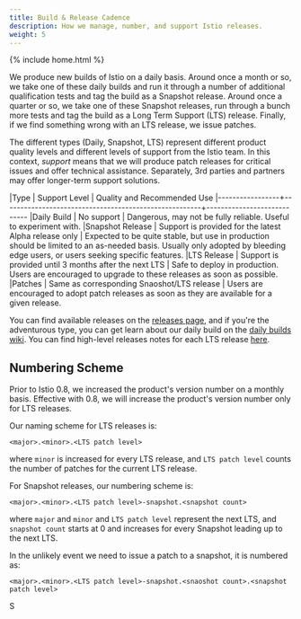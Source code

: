 ```yaml
---
title: Build & Release Cadence
description: How we manage, number, and support Istio releases.
weight: 5
---
```

{% include home.html %}

We produce new builds of Istio on a daily basis. Around once a month or so, we take one of these daily
builds and run it through a number of additional qualification tests and tag the build as a Snapshot release.
Around once a quarter or so, we take one of these Snapshot releases, run through a bunch more tests
and tag the build as a Long Term Support (LTS) release. Finally, if we find something wrong with an
LTS release, we issue patches.

The different types (Daily, Snapshot, LTS) represent different product quality levels and different levels of support
from the Istio team. In this context, *support* means that we will produce patch releases for critical issues and
offer technical assistance. Separately, 3rd parties and partners may offer longer-term support solutions.

|Type             | Support Level                                         | Quality and Recommended Use
|-----------------+-------------------------------------------------------+----------------------------
|Daily Build      | No support                                            | Dangerous, may not be fully reliable. Useful to experiment with.
|Snapshot Release | Support is provided for the latest Alpha release only | Expected to be quite stable, but use in production should be limited to an as-needed basis. Usually only adopted by bleeding edge users, or users seeking specific features.
|LTS Release      | Support is provided until 3 months after the next LTS | Safe to deploy in production. Users are encouraged to upgrade to these releases as soon as possible.
|Patches          | Same as corresponding Snaoshot/LTS release            | Users are encouraged to adopt patch releases as soon as they are available for a given release.

You can find available releases on the [releases page](https://github.com/istio/istio/releases),
and if you're the adventurous type, you can get learn about our daily build on the [daily builds wiki](https://github.com/istio/istio/wiki/Daily-builds).
You can find high-level releases notes for each LTS release [here]({{nome}}/about/notes).

## Numbering Scheme

Prior to Istio 0.8, we increased the product's version number on a monthly basis. Effective with 0.8,
we will increase the product's version number only for LTS releases.

Our naming scheme for LTS releases is:

```plain
<major>.<minor>.<LTS patch level>
```

where `minor` is increased for every LTS release, and `LTS patch level` counts the number of patches for the
current LTS release.

For Snapshot releases, our numbering scheme is:

```plain
<major>.<minor>.<LTS patch level>-snapshot.<snapshot count>
```

where `major` and `minor` and `LTS patch level` represent the next LTS, and
`snapshot count` starts at 0 and increases for every Snapshot leading up to the
next LTS.

In the unlikely event we need to issue a patch to a snapshot, it is numbered as:

```plain
<major>.<minor>.<LTS patch level>-snapshot.<snaoshot count>.<snapshot patch level>
```
S